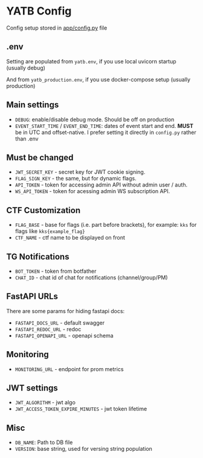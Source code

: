 # YATB Config

Config setup stored in [app/config.py](https://github.com/kksctf/yatb/blob/master/app/config.py) file

## .env

Setting are populated from `yatb.env`, if you use local uvicorn startup (usually debug)

And from `yatb_production.env`, if you use docker-compose setup (usually production)

## Main settings

- `DEBUG`: enable/disable debug mode. Should be off on production
- `EVENT_START_TIME` / `EVENT_END_TIME`: dates of event start and end. **MUST** be in UTC and offset-native. I prefer setting it directly in `config.py` rather than .env

## **Must** be changed

- `JWT_SECRET_KEY` - secret key for JWT cookie signing.
- `FLAG_SIGN_KEY` - the same, but for dynamic flags.
- `API_TOKEN` - token for accessing admin API without admin user / auth.
- `WS_API_TOKEN` - token for acessing admin WS subscription API.

## CTF Customization

- `FLAG_BASE` - base for flags (i.e. part before brackets), for example: `kks` for flags like `kks{example_flag}`
- `CTF_NAME` - ctf name to be displayed on front

## TG Notifications

- `BOT_TOKEN` - token from botfather
- `CHAT_ID` - chat id of chat for notifications (channel/group/PM)

## FastAPI URLs

There are some params for hiding fastapi docs:

- `FASTAPI_DOCS_URL` - default swagger
- `FASTAPI_REDOC_URL` - redoc
- `FASTAPI_OPENAPI_URL` - openapi schema

## Monitoring

- `MONITORING_URL` - endpoint for prom metrics

## JWT settings

- `JWT_ALGORITHM` - jwt algo
- `JWT_ACCESS_TOKEN_EXPIRE_MINUTES` - jwt token lifetime

## Misc

- `DB_NAME`: Path to DB file
- `VERSION`: base string, used for versing string population
